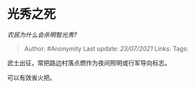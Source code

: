 # 光秀之死
*农民为什么会杀明智光秀?*

> Author: #Anonymity
> Last update: *23/07/2021*
> Links:
> Tags:

武士出征，常把路边村落点燃作为夜间照明或行军导向标志。

可以有效省火把。
